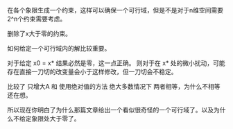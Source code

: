 在各个象限生成一个约束，这样可以确保一个可行域，但是不是对于n维空间需要2^n个约束需要考虑。

删除了x大于零的约束。

如何给定一个可行域内的解比较重要。

对于给定 x0 = x* 结果必然是零，这一点正确。
则对于在 x* 处的微小扰动，可能存在直接一刀切的改变量会小于这样修改，但一刀切会不稳定。

比较了 只增大A 和 使用绝对值的方法 绝大多数情况下 两者相等，为什么不相等还在想。














所以现在你明白了为什么那篇文章给出一个看似很奇怪的一个可行域了。以及为什么不给定象限处大于零了。
